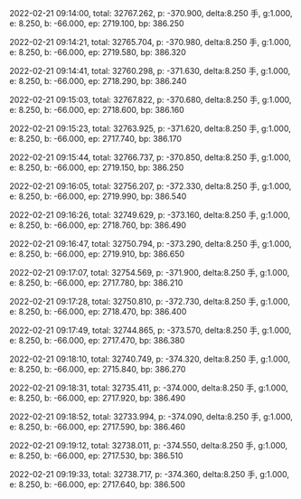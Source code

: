 2022-02-21 09:14:00, total: 32767.262, p: -370.900, delta:8.250 手, g:1.000, e: 8.250, b: -66.000, ep: 2719.100, bp: 386.250

2022-02-21 09:14:21, total: 32765.704, p: -370.980, delta:8.250 手, g:1.000, e: 8.250, b: -66.000, ep: 2719.580, bp: 386.320

2022-02-21 09:14:41, total: 32760.298, p: -371.630, delta:8.250 手, g:1.000, e: 8.250, b: -66.000, ep: 2718.290, bp: 386.240

2022-02-21 09:15:03, total: 32767.822, p: -370.680, delta:8.250 手, g:1.000, e: 8.250, b: -66.000, ep: 2718.600, bp: 386.160

2022-02-21 09:15:23, total: 32763.925, p: -371.620, delta:8.250 手, g:1.000, e: 8.250, b: -66.000, ep: 2717.740, bp: 386.170

2022-02-21 09:15:44, total: 32766.737, p: -370.850, delta:8.250 手, g:1.000, e: 8.250, b: -66.000, ep: 2719.150, bp: 386.250

2022-02-21 09:16:05, total: 32756.207, p: -372.330, delta:8.250 手, g:1.000, e: 8.250, b: -66.000, ep: 2719.990, bp: 386.540

2022-02-21 09:16:26, total: 32749.629, p: -373.160, delta:8.250 手, g:1.000, e: 8.250, b: -66.000, ep: 2718.760, bp: 386.490

2022-02-21 09:16:47, total: 32750.794, p: -373.290, delta:8.250 手, g:1.000, e: 8.250, b: -66.000, ep: 2719.910, bp: 386.650

2022-02-21 09:17:07, total: 32754.569, p: -371.900, delta:8.250 手, g:1.000, e: 8.250, b: -66.000, ep: 2717.780, bp: 386.210

2022-02-21 09:17:28, total: 32750.810, p: -372.730, delta:8.250 手, g:1.000, e: 8.250, b: -66.000, ep: 2718.470, bp: 386.400

2022-02-21 09:17:49, total: 32744.865, p: -373.570, delta:8.250 手, g:1.000, e: 8.250, b: -66.000, ep: 2717.470, bp: 386.380

2022-02-21 09:18:10, total: 32740.749, p: -374.320, delta:8.250 手, g:1.000, e: 8.250, b: -66.000, ep: 2715.840, bp: 386.270

2022-02-21 09:18:31, total: 32735.411, p: -374.000, delta:8.250 手, g:1.000, e: 8.250, b: -66.000, ep: 2717.920, bp: 386.490

2022-02-21 09:18:52, total: 32733.994, p: -374.090, delta:8.250 手, g:1.000, e: 8.250, b: -66.000, ep: 2717.590, bp: 386.460

2022-02-21 09:19:12, total: 32738.011, p: -374.550, delta:8.250 手, g:1.000, e: 8.250, b: -66.000, ep: 2717.530, bp: 386.510

2022-02-21 09:19:33, total: 32738.717, p: -374.360, delta:8.250 手, g:1.000, e: 8.250, b: -66.000, ep: 2717.640, bp: 386.500